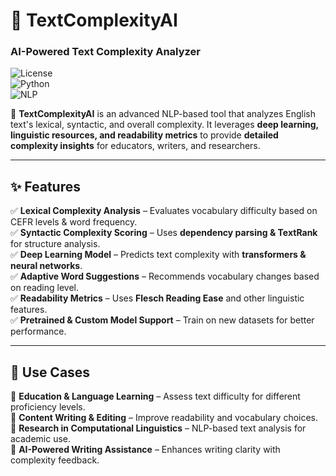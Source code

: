 # 📝 TextComplexityAI  
### AI-Powered Text Complexity Analyzer  

![License](https://img.shields.io/badge/License-MIT-blue.svg)  
![Python](https://img.shields.io/badge/Python-3.8%2B-blue)  
![NLP](https://img.shields.io/badge/NLP-Transformer%20Based-orange)  

🚀 **TextComplexityAI** is an advanced NLP-based tool that analyzes English text's lexical, syntactic, and overall complexity. It leverages **deep learning, linguistic resources, and readability metrics** to provide **detailed complexity insights** for educators, writers, and researchers.  

---

## ✨ Features  

✅ **Lexical Complexity Analysis** – Evaluates vocabulary difficulty based on CEFR levels & word frequency.  
✅ **Syntactic Complexity Scoring** – Uses **dependency parsing & TextRank** for structure analysis.  
✅ **Deep Learning Model** – Predicts text complexity with **transformers & neural networks**.  
✅ **Adaptive Word Suggestions** – Recommends vocabulary changes based on reading level.  
✅ **Readability Metrics** – Uses **Flesch Reading Ease** and other linguistic features.  
✅ **Pretrained & Custom Model Support** – Train on new datasets for better performance.  

---

## 📌 Use Cases  

🔹 **Education & Language Learning** – Assess text difficulty for different proficiency levels.  
🔹 **Content Writing & Editing** – Improve readability and vocabulary choices.  
🔹 **Research in Computational Linguistics** – NLP-based text analysis for academic use.  
🔹 **AI-Powered Writing Assistance** – Enhances writing clarity with complexity feedback.  
